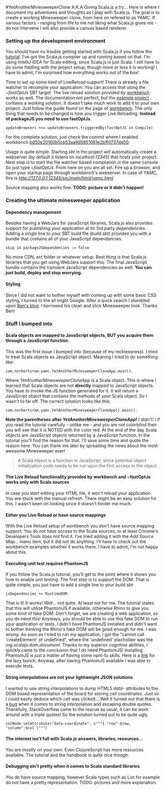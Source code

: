 #YetAnotherMinesweeperClone A.K.A Giving Scala.js a try...
Here is where I document my adventures and thoughts as I play with Scala.js. The goal is to create a working Minesweeper clone, from here on refered to as YAMC.
If various factors - ranging from life to me not liking what Scala.js gives me - do not intervene I will also provide a canvas based renderer.

### Setting up the development environment

You should have no trouble getting started with Scala.js if you follow the [tutorial](http://www.scala-js.org/doc/tutorial.html).
I've got the Scala.js compiler up and running based on that. I'm using IntelliJ IDEA for Scala editing, since Scala.js is just Scala. 
I still have to do some fiddling with the project setup, though more or less it is working! I have to admit, I'm surprised how everything works out of the box!

Time to set up some kind of LiveReload support! There is already a file watcher to recompile your application. You can access that
using the _~fastOptJs_ SBT target.
The live reload solution provided by [workbench](https://github.com/lihaoyi/workbench) works as well. 
The documentation not perfect, but the [example project](https://github.com/lihaoyi/workbench-example-app) contains a working solution.
It doesn't take much work to add it to your own project. Just follow the guide found on the page of [workbench](https://github.com/lihaoyi/workbench).
The only thing that needs to be changed is how you trigger Live Reloading. **Instead of packageJS you need to use fastOptJs**.

```
updateBrowsers <<= updateBrowsers.triggeredBy(fastOptJS in Compile)
```
  
For the complete solution, just check the commit where I enabled workbench [bd50e20160b5cb53aa9d5851061e2b1f0737da00](https://github.com/snorbi07/YetAnotherMinesweeperClone/commit/bd50e20160b5cb53aa9d5851061e2b1f0737da00).

Usage is quite simple. Starting _sbt_ in the project will automatically create a webserver (by default it listens on _localhost:12345_) that hosts your project.
Next step is to start the file watcher based compilation in the same console. So just type _~fastOptJs_. From here on you are all set. Fire up a browser, and 
open your startup page through workbench's webserver. In case of YAMC, this is _http://127.0.0.1:12345/src/main/html/yamc.html_

Source mapping also works fine. **TODO: picture or it didn't happen!**

### Creating the ultimate minesweeper application

#### Dependency management
Besides having a WebJars for JavaScript libraries, Scala.js also provides support for publishing your application at its 3rd party dependencies.
Adding a single line to your SBT build file (_build.sbt_) provides you with a bundle that contains all of your JavaScript dependencies.

```
skip in packageJSDependencies := false
```

No more CDN, ext folder or whatever setup. Best thing is that Scala.js libraries that you get using WebJars support this.
The final JavaScript bundle contains the transient JavaScript dependencies as well. **You can just build, deploy and stop worrying.**


#### Styling 
Since I did not want to bother myself with coming up with some basic CSS styling, I turned to the all might Google.
After a quick search I stumbled upon [Ben's blog](http://www.bennadel.com/blog/1737-jquery-powered-mine-sweeper-game.htm).
I borrowed his clean and slick Minesweeper look. Thanks Ben!

### Stuff I bumped into

#### Scala objects are mapped to JavaScript objects, BUT you acquire them through a JavaScript function.

This was the first issue I bumped into (because of my recklessness). I tried to treat Scala objects as JavaScript object.
Meaning I tried to do something like:

```
com.norbertsram.yamc.YetAnotherMinesweeperCloneApp.main().
```

Where _YetAnotherMinesweeperCloneApp_ is a Scala object. This is where I learned that Scala objects are not **directly** mapped to JavaScript objects. You have to
invoke the JS function generated for it. It will return a JavaScript object that contains the methods of your Scala object. So I wasn't to far off. 
The correct solution looks like this:

```
com.norbertsram.yamc.YetAnotherMinesweeperCloneApp().main().
```

 **Note the parentheses after _YetAnotherMinesweeperCloneApp_!** I didn't! I if you read the tutorial
 carefully - unlike me - and you are not colorblind then you will see that it is NOTED with the color red.
 At the end of the day Scala objects are JavaScript objects returned by a JavaScript function. In the tutorial you'll find the reason for that.
 I'll save some time and quote the reason here. You can thank me later by spreading the news about the most awesome Minesweeper ever!
 
 > A Scala object is a function in JavaScript, since potential object initialization code needs to be run upon the first access to the object.


#### The Live Reload functionality provided by workbench and ~fastOptJs works only with Scala sources
In case you start editing your HTML file, it won't reload your application. You are stuck with the manual refresh.
There might be an easy solution for this. I wasn't keen on looking since it doesn't hinder me much.

#### Either you Live Reload or have source mappings
With the Live Reload setup of workbench you don't have source mapping support. You do not have access to the Scala sources, or
at least Chrome's Developers Tools does not find it. I've tried adding it with the _Add Source Map..._ menu item, but it did not do anything.
I'll have to check out the workbench examples whether it works there. I have to admit, I'm not happy about this.

#### Executing unit test requires PhantomJS
If you follow the Scala.js tutorial, you'll get to the point where it shows you how to enable unit testing. The first step is to support the DOM.
That is quite simple, you just have to add a single line to your _build.sbt_:

```
jsDependencies += RuntimeDOM
```

That is it! It works! Well... not quite. At least not for me. The tutorial states that this will utilize PhantomJS if available, otherwise Rhino to give you some kind of fake DOM.
Don't forget, we are creating a web application, so you do need this! Anyways, you should be able to use this fake DOM to run your application or tests. 
I didn't have PhantomJS installed and didn't want to bother thinking the Rhino's fake DOM will be good enough for me. I was wrong. 
As soon as I tried to run my application, I got the "cannot call 'createElement' of undefined", where the 'undefined' placholder was the _org.scalajs.dom.document_.
Thanks to my superior cognitive abilities, I quickly came to the conclusion that I do need PhantomJS! Installing PhantomJS is just a matter of having some npm-fu skills. 
Here is a [link](http://bit.ly/1CvAAgd) for the lazy bunch. Anyway, after having PhantomJS available I was able to execute tests.

#### String interpolations are not your lightweight JSON solutions
I wanted to use string interpolations to dump HTML5 _data-_ attributes to the DOM based representation of the board for storing cell coordinates.
Just so I could easily deduce which cell was clicked... Well it turned out that there is a [bug](https://issues.scala-lang.org/browse/SI-6476) when it comes to string interpolation and escaping double quotes.
Thankfully, StackOverflow came to the rescue as usual, it can be work around with a triple quotes! So the solution turned out to be quite ugly.

```
colNode.setAttribute("data-coordinate", s"""{ "row":$row, "column":$col }""")
```

#### The internet isn't full with Scala.js answers, libraries, resources... 
You are mostly on your own. Even ClojureScript has more resources available. The tutorial and the handbook is quite nice though.

#### Debugging ain't pretty when it comes to Scala standard libraries
You do have source mapping, however Scala types such as List for example do not have a pretty representation. TODO: pictures and more explanation.



 
 